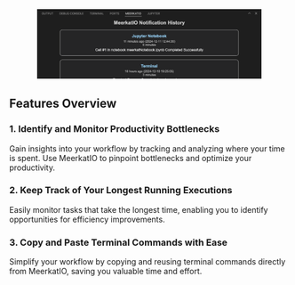 <div style="text-align: center; margin-bottom: 20px;">
    <img src="thumbnails/notification-history.png" width="80%" alt="MeerkatIO Pro - Identify and Monitor Productivity Bottlenecks" />
</div>

## Features Overview

### 1. Identify and Monitor Productivity Bottlenecks
Gain insights into your workflow by tracking and analyzing where your time is spent. Use MeerkatIO to pinpoint bottlenecks and optimize your productivity.

### 2. Keep Track of Your Longest Running Executions
Easily monitor tasks that take the longest time, enabling you to identify opportunities for efficiency improvements.

### 3. Copy and Paste Terminal Commands with Ease
Simplify your workflow by copying and reusing terminal commands directly from MeerkatIO, saving you valuable time and effort.
